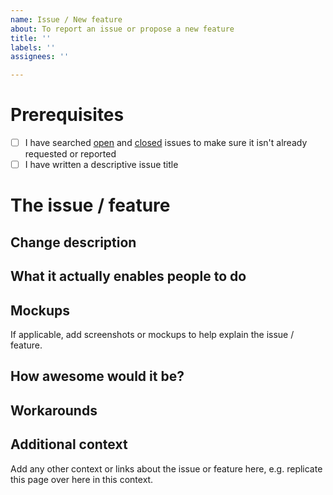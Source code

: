 ```yaml
---
name: Issue / New feature
about: To report an issue or propose a new feature
title: ''
labels: ''
assignees: ''

---
```


<!-- Make sure to NOT include any sensitive or personally identifiable information. -->

# Prerequisites
- [ ] I have searched [open](https://github.com/ci-fhir-r4/Issues/issues) and [closed](https://github.com/ci-fhir-r4/Issues/issues?utf8=%E2%9C%93&q=is%3Aissue+is%3Aclosed) issues to make sure it isn't already requested or reported
- [ ] I have written a descriptive issue title

# The issue / feature
## Change description
<!-- A description of the issue or feature, e.g. new profile that enforces demographics on patient or ...  -->

## What it actually enables people to do
<!-- A description of what the change / new feature will allow people to do, e.g. behaviour change, software change, validation etc.  -->

## Mockups 
If applicable, add screenshots or mockups to help explain the issue / feature. 

## How awesome would it be?
<!-- A description of the value of this request to help us understand its value in comparison to the other awesome things we are doing.  -->

## Workarounds
<!-- Are there any viable workarounds in case this cannot be addressed quickly?-->

## Additional context
Add any other context or links about the issue or feature here, e.g. replicate this page over here in this context.